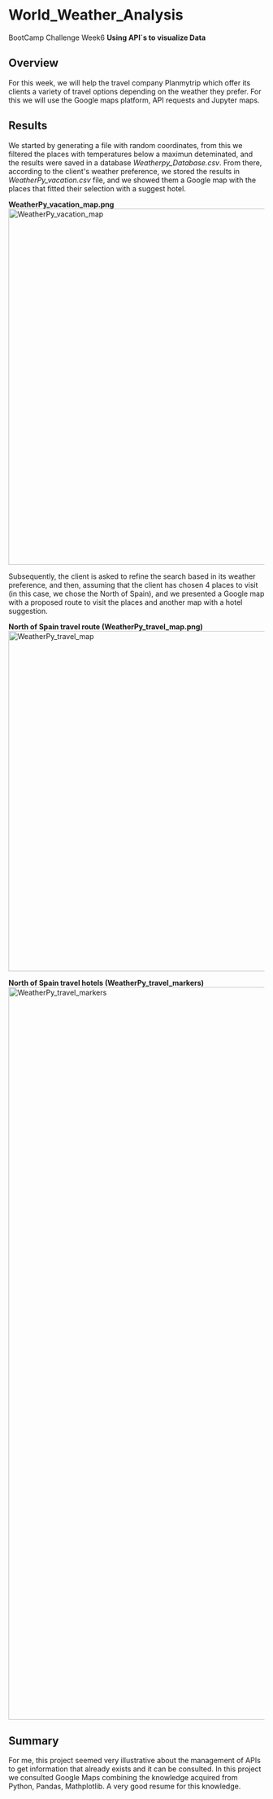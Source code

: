# World_Weather_Analysis
BootCamp Challenge Week6 **Using API´s to visualize Data**
## Overview
  For this week, we will help the travel company Planmytrip which offer its clients a variety of travel options depending on the weather they prefer. For this we will use the Google maps platform, API requests and Jupyter maps. 
  
## Results
  We started by generating a file with random coordinates, from this we filtered the places with  temperatures below a maximun deteminated, and the results were saved in a database *Weatherpy_Database.csv*. From there, according to the client's weather preference, we stored the results in *WeatherPy_vacation.csv* file, and we showed them a Google map with the places that fitted their selection with a suggest hotel. 
  
**WeatherPy_vacation_map.png**
<img width="700" alt="WeatherPy_vacation_map" src="https://user-images.githubusercontent.com/102195803/167911268-d67ce5ff-247d-466f-825d-ed4fbc8aba67.png">

  Subsequently, the client is asked to refine the search based in its weather preference, and then, assuming that the client has chosen 4 places to visit (in this case, we chose the North of Spain), and we presented  a Google map with a proposed route to visit the places and another map  with a hotel suggestion.
  
**North of Spain travel route (WeatherPy_travel_map.png)**
  <img width="669" alt="WeatherPy_travel_map" src="https://user-images.githubusercontent.com/102195803/167911626-2dab6351-2aa2-4899-90ad-2f389ea07a1f.png">

**North of Spain travel hotels (WeatherPy_travel_markers)**
<img width="1440" alt="WeatherPy_travel_markers" src="https://user-images.githubusercontent.com/102195803/167911653-8a39eacd-e400-4cdc-9412-2b5176430d25.png">

## Summary 
For me, this project seemed very illustrative about the management of APIs to get information that already exists and it can be consulted.  In this project we consulted Google Maps combining the knowledge acquired from Python, Pandas, Mathplotlib. A very good resume for this knowledge.
